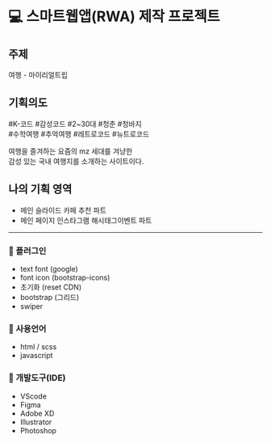 # :computer: 스마트웹앱(RWA) 제작 프로젝트

## 주제
여행 - 마이리얼트립 

## 기획의도

#K-코드 #감성코드 #2~30대 #청춘 #청바지   
#수학여행 #추억여행 #레트로코드 #뉴트로코드 

여행을 즐겨하는 요즘의 mz 세대를 겨냥한      
감성 있는 국내 여행지를 소개하는 사이트이다.

## 나의 기획 영역

- 메인 슬라이드 카페 추천 파트
- 메인 페이지 인스타그램 해시태그이벤트 파트

- - -

### :pushpin: 플러그인
- text font (google)
- font icon (bootstrap-icons)
- 초기화 (reset CDN)
- bootstrap (그리드)
- swiper

### :pushpin: 사용언어
- html / scss
- javascript

### :pushpin: 개발도구(IDE)
- VScode
- Figma
- Adobe XD
- Illustrator
- Photoshop
